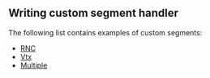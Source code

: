 ## Writing custom segment handler

The following list contains examples of custom segments:

- [RNC](https://github.com/mkst/sssv/blob/master/tools/splat_ext/rnc.py)
- [Vtx](https://github.com/mkst/sssv/blob/master/tools/splat_ext/sssv_vtx.py)
- [Multiple](https://github.com/pmret/papermario/tree/main/tools/splat_ext)
